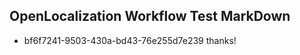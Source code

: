 ## OpenLocalization Workflow Test MarkDown
* bf6f7241-9503-430a-bd43-76e255d7e239 thanks!

<!--HONumber=Sep16_HO1-->


